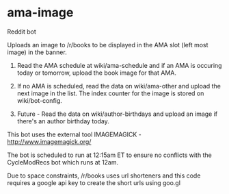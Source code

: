 # ama-image
Reddit bot

Uploads an image to /r/books to be displayed in the AMA slot (left most image) in the banner.

1) Read the AMA schedule at wiki/ama-schedule and if an AMA is occuring today or tomorrow, upload the book image for that AMA.  
2) If no AMA is scheduled, read the data on wiki/ama-other and upload the next image in the list.  The index counter for the image is stored on wiki/bot-config.

3) Future - Read the data on wiki/author-birthdays and upload an image if there's an author birthday today.

This bot uses the external tool IMAGEMAGICK - http://www.imagemagick.org/

The bot is scheduled to run at 12:15am ET to ensure no conflicts with the CycleModRecs bot which runs at 12am.

Due to space constraints, /r/books uses url shorteners and this code requires a google api key to create the short urls using goo.gl

